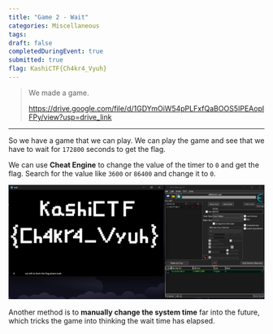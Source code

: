 ```yaml
---
title: "Game 2 - Wait"
categories: Miscellaneous
tags: 
draft: false
completedDuringEvent: true
submitted: true
flag: KashiCTF{Ch4kr4_Vyuh}
---
```

> We made a game.
>
> https://drive.google.com/file/d/1GDYmOiW54pPLFxfQaBOOS5IPEAoplFPy/view?usp=drive_link

---

So we have a game that we can play. We can play the game and see that we have to wait for `172800` seconds to get the flag.

We can use **Cheat Engine** to change the value of the timer to `0` and get the flag. Search for the value like `3600` or `86400` and change it to `0`.

![alt text](image.png)

Another method is to **manually change the system time** far into the future, which tricks the game into thinking the wait time has elapsed.
